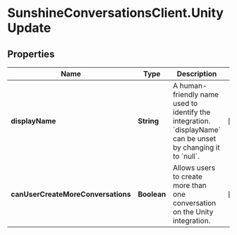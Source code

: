 # SunshineConversationsClient.UnityUpdate

## Properties

Name | Type | Description | Notes
------------ | ------------- | ------------- | -------------
**displayName** | **String** | A human-friendly name used to identify the integration. &#x60;displayName&#x60; can be unset by changing it to &#x60;null&#x60;. | [optional] 
**canUserCreateMoreConversations** | **Boolean** | Allows users to create more than one conversation on the Unity integration. | [optional] 


